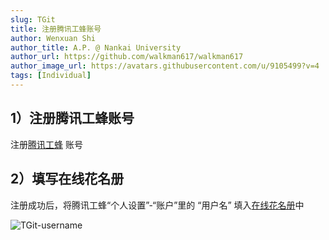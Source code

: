 ```yaml
---
slug: TGit
title: 注册腾讯工蜂账号
author: Wenxuan Shi
author_title: A.P. @ Nankai University
author_url: https://github.com/walkman617/walkman617
author_image_url: https://avatars.githubusercontent.com/u/9105499?v=4
tags: [Individual]
---
```


## 1）注册腾讯工蜂账号

注册[腾讯工蜂](https://code.tencent.com/) 账号


## 2）填写在线花名册

注册成功后，将腾讯工蜂“个人设置”-“账户”里的 “用户名” 填入[在线花名册](https://docs.qq.com/sheet/DYnRhc1ZZTkhVeGFH?tab=BB08J2)中

![TGit-username](/img/tutorial/tgit-username.png)  
